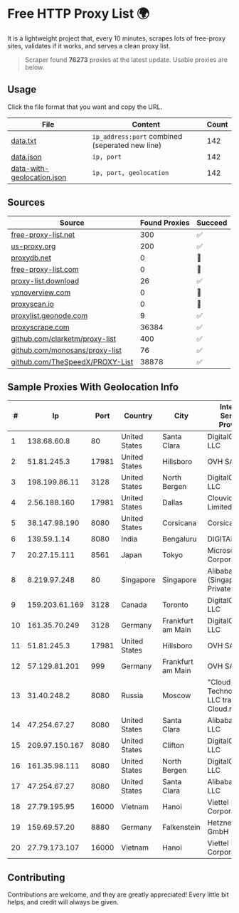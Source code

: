 
# Free HTTP Proxy List 🌍

It is a lightweight project that, every 10 minutes, scrapes lots of free-proxy sites, validates if it works, and serves a clean proxy list.


> Scraper found **76273** proxies at the latest update. Usable proxies are below.

## Usage

Click the file format that you want and copy the URL.


|File|Content|Count|
|----|-------|-----|
|[data.txt](https://raw.githubusercontent.com/themiralay/Proxy-List-World/master/data.txt)|`ip_address:port` combined (seperated new line)|142|
|[data.json](https://raw.githubusercontent.com/themiralay/Proxy-List-World/master/data.json)|`ip, port`|142|
|[data-with-geolocation.json](https://raw.githubusercontent.com/themiralay/Proxy-List-World/master/data-with-geolocation.json)|`ip, port, geolocation`|142|

## Sources

|Source|Found Proxies|Succeed|
|------|-------------|-------|
|[free-proxy-list.net](https://free-proxy-list.net)|300|✅|
|[us-proxy.org](https://www.us-proxy.org)|200|✅|
|[proxydb.net](http://proxydb.net)|0|🚫|
|[free-proxy-list.com](https://free-proxy-list.com/?page=&port=&type%5B%5D=http&type%5B%5D=https&up_time=0&search=Search)|0|🚫|
|[proxy-list.download](https://www.proxy-list.download/HTTP)|26|✅|
|[vpnoverview.com](https://vpnoverview.com/privacy/anonymous-browsing/free-proxy-servers)|0|🚫|
|[proxyscan.io](https://www.proxyscan.io)|0|🚫|
|[proxylist.geonode.com](https://proxylist.geonode.com/api/proxy-list?limit=300&page=1&sort_by=lastChecked&sort_type=desc&protocols=http,https)|9|✅|
|[proxyscrape.com](https://api.proxyscrape.com/v2/?request=displayproxies&protocol=http&timeout=10000&country=all&ssl=all&anonymity=all)|36384|✅|
|[github.com/clarketm/proxy-list](https://raw.githubusercontent.com/clarketm/proxy-list/master/proxy-list-raw.txt)|400|✅|
|[github.com/monosans/proxy-list](https://raw.githubusercontent.com/monosans/proxy-list/main/proxies/http.txt)|76|✅|
|[github.com/TheSpeedX/PROXY-List](https://raw.githubusercontent.com/TheSpeedX/PROXY-List/master/http.txt)|38878|✅|


## Sample Proxies With Geolocation Info

|#|Ip|Port|Country|City|Internet Service Provider|
|-|--|----|-------|----|-------------------------|
|1|138.68.60.8|80|United States|Santa Clara|DigitalOcean, LLC|
|2|51.81.245.3|17981|United States|Hillsboro|OVH SAS|
|3|198.199.86.11|3128|United States|North Bergen|DigitalOcean, LLC|
|4|2.56.188.160|17981|United States|Dallas|Clouvider Limited|
|5|38.147.98.190|8080|United States|Corsicana|Corsicana ISD|
|6|139.59.1.14|8080|India|Bengaluru|DIGITALOCEAN|
|7|20.27.15.111|8561|Japan|Tokyo|Microsoft Corporation|
|8|8.219.97.248|80|Singapore|Singapore|Alibaba Cloud (Singapore) Private Limited|
|9|159.203.61.169|3128|Canada|Toronto|DigitalOcean, LLC|
|10|161.35.70.249|3128|Germany|Frankfurt am Main|DigitalOcean, LLC|
|11|51.81.245.3|17981|United States|Hillsboro|OVH SAS|
|12|57.129.81.201|999|Germany|Frankfurt am Main|OVH SAS|
|13|31.40.248.2|8080|Russia|Moscow|"Cloud Technologies" LLC trading as Cloud.ru|
|14|47.254.67.27|8080|United States|Santa Clara|Alibaba Cloud LLC|
|15|209.97.150.167|8080|United States|Clifton|DigitalOcean, LLC|
|16|161.35.98.111|8080|United States|North Bergen|DigitalOcean, LLC|
|17|47.254.67.27|8080|United States|Santa Clara|Alibaba Cloud LLC|
|18|27.79.195.95|16000|Vietnam|Hanoi|Viettel Corporation|
|19|159.69.57.20|8880|Germany|Falkenstein|Hetzner Online GmbH|
|20|27.79.173.107|16000|Vietnam|Hanoi|Viettel Corporation|



## Contributing

Contributions are welcome, and they are greatly appreciated! Every
little bit helps, and credit will always be given.

